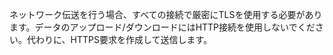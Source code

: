 
ネットワーク伝送を行う場合、すべての接続で厳密にTLSを使用する必要があります。データのアップロード/ダウンロードにはHTTP接続を使用しないでください。代わりに、HTTPS要求を作成して送信します。

